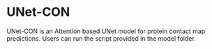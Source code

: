 # UNet-CON

UNet-CON is an Attention based UNet model for protein contact map predictions. Users can run the script provided in the model folder. 
